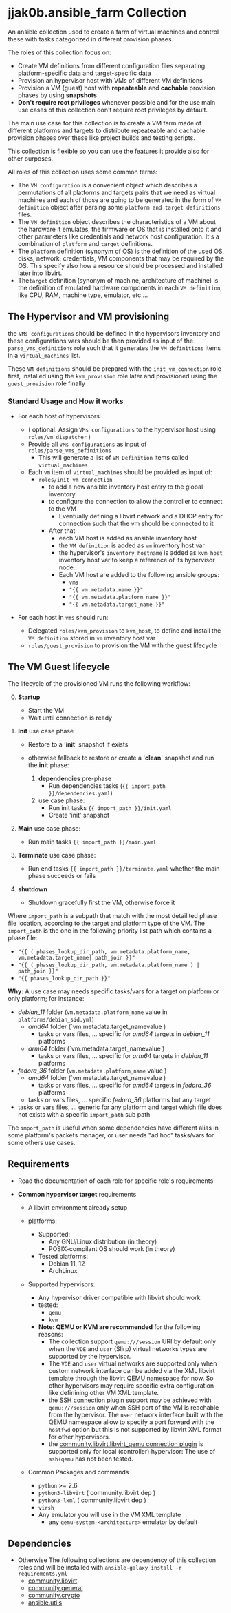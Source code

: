 # jjak0b.ansible_farm Collection

An ansible collection used to create a farm of virtual machines and control these with tasks categorized in different provision phases.

The roles of this collection focus on:

- Create VM definitions from different configuration files separating platform-specific data and target-specific data
- Provision an hypervisor host with VMs of different VM definitions
- Provision a VM (guest) host with **repeateable** and **cachable** provision phases by using **snapshots**
- **Don't require root privileges** whenever possible and for the use main use cases of this collection don't require root privileges by default.

The main use case for this collection is to create a VM farm made of different platforms and targets to distribute repeateable and cachable provision phases over these like project builds and testing scripts.

This collection is flexible so you can use the features it provide also for other purposes.

All roles of this collection uses some common terms:

- The `VM configuration` is a convenient object which describes a permutations of all platforms and targets pairs that we need as virtual machines and each of those are going to be generated in the form of `VM definition` object after parsing some `platform and target definitions` files.
- The `VM definition` object describes the characteristics of a VM about the hardware it emulates, the firmware or OS that is installed onto it and other parameters like credentials and network host configuration. It's a combination of `platform` and `target` definitions.
- The `platform` definition (synonym of OS) is the definition of the used OS, disks, network, credentials, VM components that may be required by the OS. This specify also how a resource should be processed and installed later into libvirt.
- The`target` definition (synonym of machine, architecture of machine) is the definition of emulated hardware components in each `VM definition`, like CPU, RAM, machine type, emulator, etc ...

The Hypervisor and VM provisioning
----------------------------------

the `VMs configurations` should be defined in the hypervisors inventory and these configurations vars should be then provided as input of the `parse_vms_definitions` role such that it generates the `VM definitions` items in a `virtual_machines` list.

These `VM definitions` should be prepared with the `init_vm_connection` role first, installed using the `kvm_provision` role later and provisioned using the `guest_provision` role finally

### Standard Usage and How it works

- For each host of hypervisors
  - ( optional: Assign `VMs configurations` to the hypervisor host using `roles/vm_dispatcher` )
  - Provide all `VMs configurations` as input of `roles/parse_vms_definitions`
    - This will generate a list of `VM Definition` items called `virtual_machines`
  - Each `vm` item of `virtual_machines` should be provided as input of:
    - `roles/init_vm_connection`
      - to add a new ansible inventory host entry to the global inventory
      - to configure the connection to allow the controller to connect to the VM
        - Eventually defining a libvirt network and a DHCP entry for connection such that the vm should be connected to it
      - After that
        - each VM host is added as ansible inventory host
        - the `VM definition` is added as `vm` inventory host var
        - the hypervisor's `inventory_hostname` is added as `kvm_host` inventory host var to keep a reference of its hypervisor node.
        - Each VM host are added to the following ansible groups:
          - `vms`
          - `"{{ vm.metadata.name }}"`
          - `"{{ vm.metadata.platform_name }}"`
          - `"{{ vm.metadata.target_name }}"`

- For each host in `vms` should run:
  - Delegated `roles/kvm_provision` to `kvm_host`, to define and install the `VM definition` stored in `vm` inventory host var
  - `roles/guest_provision` to provision the VM with the guest lifecycle

The VM Guest lifecycle
----------------------

The lifecycle of the provisioned VM runs the following workflow:

0. **Startup** 
   - Start the VM
   - Wait until connection is ready

1. **Init** use case phase
   - Restore to a '**init**' snapshot if exists
   - otherwise fallback to restore or create a '**clean**' snapshot and run the **init** phase:

      1. **dependencies** pre-phase
         - Run dependencies tasks (`{{ import_path }}/dependencies.yaml`)
      2. use case phase: 
         - Run init tasks `{{ import_path }}/init.yaml`
         - Create 'init' snapshot

2. **Main** use case phase: 
   - Run main tasks `{{ import_path }}/main.yaml`

3. **Terminate** use case phase: 
   - Run end tasks `{{ import_path }}/terminate.yaml` whether the main phase succeeds or fails

4. **shutdown**
   - Shutdown gracefully first the VM, otherwise force it
 
Where `import_path` is a subpath that match with the most detailited phase file location, according to the target and platform type of the VM.
The `import_path` is the one in the following priority list path which contains a phase file:
- `"{{ ( phases_lookup_dir_path, vm.metadata.platform_name, vm.metadata.target_name| path_join }}"`
- `"{{ ( phases_lookup_dir_path, vm.metadata.platform_name ) | path_join }}"`
- `"{{ phases_lookup_dir_path }}"`

**Why:** A use case may needs specific tasks/vars for a target on platform or only platform; for instance:

- *debian_11* folder (`vm.metadata.platform_name` value in `platforms/debian_sid.yml`)
    - *amd64* folder (`vm.metadata.target_namevalue )
      - tasks or vars files, ... specific for *amd64* targets in *debian_11* platforms
    - *arm64* folder (`vm.metadata.target_namevalue )
      - tasks or vars files, ... specific for *arm64* targets in *debian_11* platforms
- *fedora_36* folder (`vm.metadata.platform_name` value )
    - *amd64* folder (`vm.metadata.target_namevalue )
      - tasks or vars files, ... specific for *amd64* targets in *fedora_36* platforms
    - tasks or vars files, ... specific *fedora_36* platforms but any target
- tasks or vars files, ... generic for any platform and target which file does not exists with a specific `import_path` sub path

The `import_path` is useful when some dependencies have different alias in some platform's packets manager, or user needs "ad hoc" tasks/vars for some others use cases.

Requirements
------------

- Read the documentation of each role for specific role's requirements
- **Common hypervisor target** requirements

  - A libvirt environment already setup
  - platforms:
    - Supported: 
      - Any GNU/Linux distribution (in theory)
      - POSIX-compilant OS should work (in theory)
    - Tested platforms:
      - Debian 11, 12
      - ArchLinux
  - Supported hypervisors:
    - Any hypervisor driver compatible with libvirt should work
    - tested:
      - `qemu`
      - `kvm`
    - **Note: QEMU or KVM are recommended** for the following reasons:
      - The collection support `qemu:///session` URI by default only when the `VDE` and `user` (Slirp) virtual networks types are supported by the hypervisor.
      - The `VDE` and `user` virtual networks are supported only when custom network interface can be added via the XML libvirt template through the libvirt [QEMU namespace](https://libvirt.org/drvqemu.html#pass-through-of-arbitrary-qemu-commands) for now. So other hypervisors may require specific extra configuration like definining other VM XML template.
      - the [SSH connection plugin](https://docs.ansible.com/ansible/latest/collections/ansible/builtin/ssh_connection.html) support may be achieved with `qemu:///session` only when SSH port of the VM is reachable from the hypervisor. The `user` network interface built with the QEMU namespace allow to specify a port forward with the `hostfwd` option but this is not supported by libvirt XML format for other hypervisors.
      - the [community.libvirt.libvirt_qemu connection plugin](https://docs.ansible.com/ansible/latest/collections/community/libvirt/libvirt_qemu_connection.html) is supported only for local (controller) hypervisor: The use of `ssh+qemu` has not been tested.

  - Common Packages and commands
    - `python` >= 2.6
    - `python3-libvirt` ( community.libvirt dep )
    - `python3-lxml` ( community.libvirt dep )
    - `virsh`
    - Any emulator you will use in the VM XML template
      - any `qemu-system-<architecture>` emulator by default

Dependencies
------------

- Otherwise The following collections are dependency of this collection roles and will be installed with ```ansible-galaxy install -r requirements.yml```
  - [community.libvirt](https://galaxy.ansible.com/community/libvirt) 
  - [community.general](https://docs.ansible.com/ansible/latest/collections/community/general/index.html)
  - [community.crypto](https://docs.ansible.com/ansible/latest/collections/community/crypto/index.html)
  - [ansible.utils](https://docs.ansible.com/ansible/latest/collections/ansible/utils/index.html)
